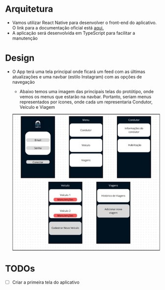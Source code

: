 # Arquitetura

- Vamos utilizar React Native para desenvolver o front-end do aplicativo. O link para a documentação oficial está [aqui.](https://reactnative.dev/docs/getting-started)
- A aplicação será desenvolvida em TypeScript para facilitar a manutenção

# Design

- O App terá uma tela principal onde ficará um feed com as últimas atualizações e uma navbar (estilo Instagram) com as opções de navegação
    - Abaixo temos uma imagem das principais telas do protótipo, onde vemos os menus que estarão na navbar. Portanto, seriam menus representados por ícones, onde cada um representaria Condutor, Veículo e Viagem

    ![Imagem do protótipo](/readme-img/image.png)

# TODOs

- [ ] Criar a primeira tela do aplicativo